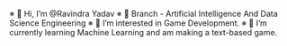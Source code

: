 ※ 👋 Hi, I’m @Ravindra Yadav
※ 📖 Branch - Artificial Intelligence And Data Science Engineering
※ 👀 I’m interested in Game Development.
※ 🌱 I’m currently learning Machine Learning and am making a text-based game.

<!---
Ravindra27-ai/Ravindra27-ai is a ✨ special ✨ repository because its `README.md` (this file) appears on your GitHub profile.
You can click the Preview link to take a look at your changes.
--->
